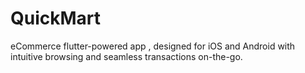 # QuickMart
eCommerce flutter-powered app , designed for iOS and Android with intuitive browsing and seamless transactions on-the-go.
